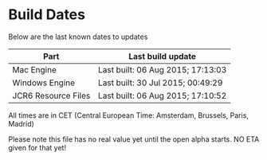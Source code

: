 # Build Dates

Below are the last known dates to updates

Part | Last build update
-----|-----
Mac Engine | Last built: 06 Aug 2015; 17:13:03
Windows Engine | Last built: 30 Jul 2015; 00:49:29
JCR6 Resource Files | Last built: 06 Aug 2015; 17:10:52
All times are in CET (Central European Time: Amsterdam, Brussels, Paris, Madrid)


Please note this file has no real value yet until the open alpha starts. NO ETA given for that yet!
